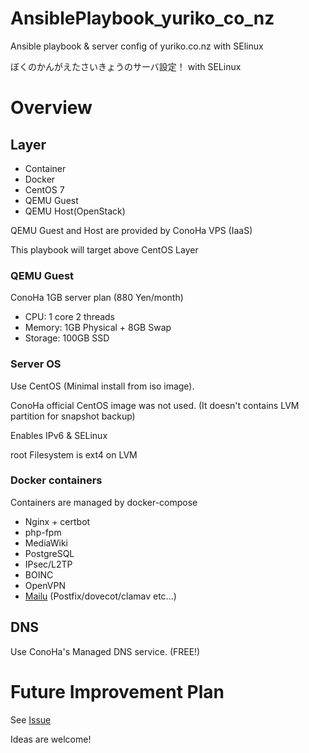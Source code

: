 # AnsiblePlaybook_yuriko_co_nz
Ansible playbook &amp; server config of yuriko.co.nz with SElinux

ぼくのかんがえたさいきょうのサーバ設定！ with SELinux

# Overview

## Layer
* Container
* Docker
* CentOS 7
* QEMU Guest
* QEMU Host(OpenStack)

QEMU Guest and Host are provided by ConoHa VPS (IaaS)

This playbook will target above CentOS Layer

### QEMU Guest
ConoHa 1GB server plan (880 Yen/month)

* CPU: 1 core 2 threads
* Memory: 1GB Physical + 8GB Swap
* Storage: 100GB SSD

### Server OS
Use CentOS (Minimal install from iso image).

ConoHa official CentOS image was not used. (It doesn't contains LVM partition for snapshot backup)

Enables IPv6 & SELinux

root Filesystem is ext4 on LVM

### Docker containers

Containers are managed by docker-compose

* Nginx + certbot
* php-fpm
* MediaWiki
* PostgreSQL
* IPsec/L2TP
* BOINC
* OpenVPN
* [Mailu](https://github.com/Mailu/Mailu) (Postfix/dovecot/clamav etc...)

## DNS
Use ConoHa's Managed DNS service. (FREE!)

# Future Improvement Plan
See [Issue](https://github.com/IchikawaYukko/AnsiblePlaybook_yuriko_co_nz/issues)

Ideas are welcome!

